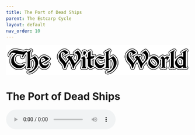 ```yaml
---
title: The Port of Dead Ships
parent: The Estcarp Cycle
layout: default
nav_order: 10
---
```


![Witch World](../../assets/img/swiat_czarownic.png "Witch World")

# The Port of Dead Ships

<audio controls>
	 <source src="../../assets/mp3/godai_w_swiecie_czarownic_odcinek_21.mp3" type="audio/mpeg">
		Your browser does not support the audio element.
</audio> 
